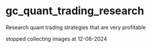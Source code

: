 # gc_quant_trading_research
Research quant trading strategies that are very profitable

stopped collecting images at 12-08-2024
